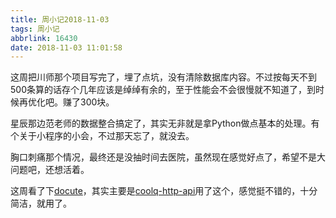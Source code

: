 ```yaml
---
title: 周小记2018-11-03
tags: 周小记
abbrlink: 16430
date: 2018-11-03 11:01:58
---
```


这周把川师那个项目写完了，埋了点坑，没有清除数据库内容。不过按每天不到500条算的话存个几年应该是绰绰有余的，至于性能会不会很慢就不知道了，到时候再优化吧。赚了300块。

星辰那边范老师的数据整合搞定了，其实无非就是拿Python做点基本的处理。有个关于小程序的小会，不过那天忘了，就没去。

胸口刺痛那个情况，最终还是没抽时间去医院，虽然现在感觉好点了，希望不是大问题吧，还想活着。

这周看了下[docute](http://v3.docute.org/)，其实主要是[coolq-http-api](http://cqhttp.cc/)用了这个，感觉挺不错的，十分简洁，就用了。